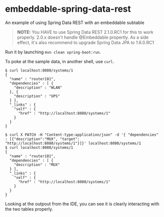 embeddable-spring-data-rest
===========================

An example of using Spring Data REST with an embeddable subtable

> **NOTE:** You HAVE to use Spring Data REST 2.1.0.RC1 for this to work properly. 2.0.x doesn't handle @Embeddable propertly. As a side effect, it's also recommend to upgrade Spring Data JPA to 1.6.0.RC1

Run it by launching `mvn clean spring-boot:run`.

To poke at the sample data, in another shell, use `curl`.

```
$ curl localhost:8080/systems/1
{
  "name" : "router101",
  "dependencies" : [ {
    "description" : "WLAN"
  }, {
    "description" : "UPS"
  } ],
  "_links" : {
    "self" : {
      "href" : "http://localhost:8080/systems/1"
    }
  }
}
```

```
$ curl X PATCH -H "Content-type:application/json" -d '{ "dependencies" : [{"description":"MUX", "target": "http://localhost:8080/systems/1"}]}' localhost:8080/systems/1
$ curl localhost:8080/systems/1
{
  "name" : "router101",
  "dependencies" : [ {
    "description" : "MUX"
  } ],
  "_links" : {
    "self" : {
      "href" : "http://localhost:8080/systems/1"
    }
  }
}
```

Looking at the outpout from the IDE, you can see it is clearly interacting with the two tables properly.
